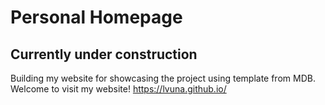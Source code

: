 # Personal Homepage

## Currently under construction
Building my website for showcasing the project using template from MDB.
Welcome to visit my website! https://lvuna.github.io/
